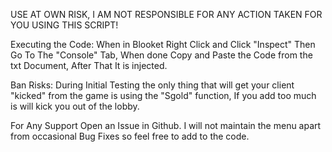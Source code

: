 USE AT OWN RISK, I AM NOT RESPONSIBLE FOR ANY ACTION TAKEN FOR YOU USING THIS SCRIPT!

Executing the Code:
When in Blooket Right Click and Click "Inspect" Then Go To The "Console" Tab, When done Copy and Paste the Code from the txt Document, After That It is injected.

Ban Risks:
During Initial Testing the only thing that will get your client "kicked" from the game is using the "Sgold" function, If you add too much is will kick you out of the lobby.

For Any Support Open an Issue in Github. I will not maintain the menu apart from occasional Bug Fixes so feel free to add to the code.
